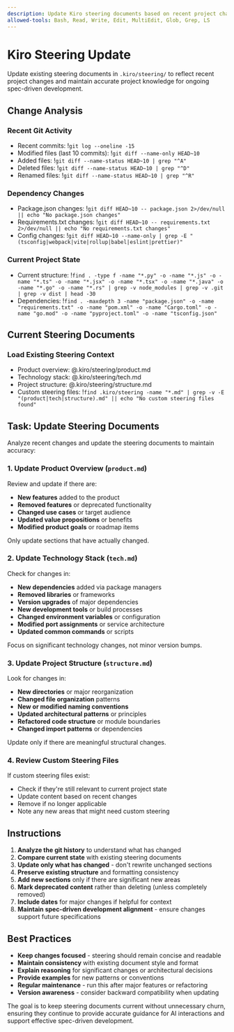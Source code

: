 ```yaml
---
description: Update Kiro steering documents based on recent project changes
allowed-tools: Bash, Read, Write, Edit, MultiEdit, Glob, Grep, LS
---
```


# Kiro Steering Update

Update existing steering documents in `.kiro/steering/` to reflect recent project changes and maintain accurate project knowledge for ongoing spec-driven development.

## Change Analysis

### Recent Git Activity
- Recent commits: !`git log --oneline -15`
- Modified files (last 10 commits): !`git diff --name-only HEAD~10`
- Added files: !`git diff --name-status HEAD~10 | grep "^A"`
- Deleted files: !`git diff --name-status HEAD~10 | grep "^D"`
- Renamed files: !`git diff --name-status HEAD~10 | grep "^R"`

### Dependency Changes
- Package.json changes: !`git diff HEAD~10 -- package.json 2>/dev/null || echo "No package.json changes"`
- Requirements.txt changes: !`git diff HEAD~10 -- requirements.txt 2>/dev/null || echo "No requirements.txt changes"`
- Config changes: !`git diff HEAD~10 --name-only | grep -E "(tsconfig|webpack|vite|rollup|babel|eslint|prettier)"`

### Current Project State
- Current structure: !`find . -type f -name "*.py" -o -name "*.js" -o -name "*.ts" -o -name "*.jsx" -o -name "*.tsx" -o -name "*.java" -o -name "*.go" -o -name "*.rs" | grep -v node_modules | grep -v .git | grep -v dist | head -30`
- Dependencies: !`find . -maxdepth 3 -name "package.json" -o -name "requirements.txt" -o -name "pom.xml" -o -name "Cargo.toml" -o -name "go.mod" -o -name "pyproject.toml" -o -name "tsconfig.json"`

## Current Steering Documents

### Load Existing Steering Context
- Product overview: @.kiro/steering/product.md
- Technology stack: @.kiro/steering/tech.md
- Project structure: @.kiro/steering/structure.md
- Custom steering files: !`find .kiro/steering -name "*.md" | grep -v -E "(product|tech|structure).md" || echo "No custom steering files found"`

## Task: Update Steering Documents

Analyze recent changes and update the steering documents to maintain accuracy:

### 1. Update Product Overview (`product.md`)
Review and update if there are:
- **New features** added to the product
- **Removed features** or deprecated functionality
- **Changed use cases** or target audience
- **Updated value propositions** or benefits
- **Modified product goals** or roadmap items

Only update sections that have actually changed.

### 2. Update Technology Stack (`tech.md`)
Check for changes in:
- **New dependencies** added via package managers
- **Removed libraries** or frameworks
- **Version upgrades** of major dependencies
- **New development tools** or build processes
- **Changed environment variables** or configuration
- **Modified port assignments** or service architecture
- **Updated common commands** or scripts

Focus on significant technology changes, not minor version bumps.

### 3. Update Project Structure (`structure.md`)
Look for changes in:
- **New directories** or major reorganization
- **Changed file organization** patterns
- **New or modified naming conventions**
- **Updated architectural patterns** or principles
- **Refactored code structure** or module boundaries
- **Changed import patterns** or dependencies

Update only if there are meaningful structural changes.

### 4. Review Custom Steering Files
If custom steering files exist:
- Check if they're still relevant to current project state
- Update content based on recent changes
- Remove if no longer applicable
- Note any new areas that might need custom steering

## Instructions

1. **Analyze the git history** to understand what has changed
2. **Compare current state** with existing steering documents
3. **Update only what has changed** - don't rewrite unchanged sections
4. **Preserve existing structure** and formatting consistency
5. **Add new sections** only if there are significant new areas
6. **Mark deprecated content** rather than deleting (unless completely removed)
7. **Include dates** for major changes if helpful for context
8. **Maintain spec-driven development alignment** - ensure changes support future specifications

## Best Practices

- **Keep changes focused** - steering should remain concise and readable
- **Maintain consistency** with existing document style and format
- **Explain reasoning** for significant changes or architectural decisions
- **Provide examples** for new patterns or conventions
- **Regular maintenance** - run this after major features or refactoring
- **Version awareness** - consider backward compatibility when updating

The goal is to keep steering documents current without unnecessary churn, ensuring they continue to provide accurate guidance for AI interactions and support effective spec-driven development.